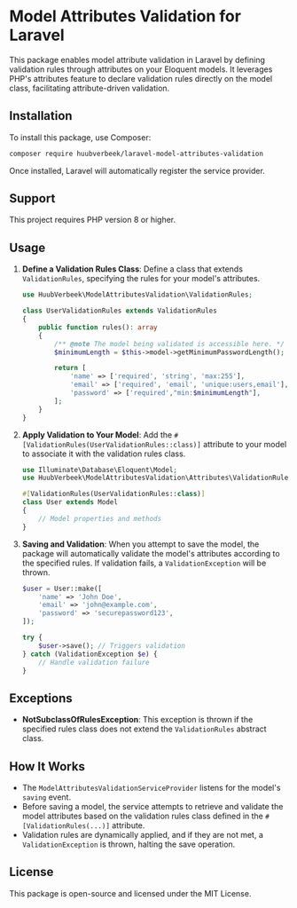 # Model Attributes Validation for Laravel

This package enables model attribute validation in Laravel by defining validation rules through attributes on your Eloquent models. It leverages PHP's attributes feature to declare validation rules directly on the model class, facilitating attribute-driven validation.

## Installation

To install this package, use Composer:

```bash
composer require huubverbeek/laravel-model-attributes-validation
```

Once installed, Laravel will automatically register the service provider.

## Support

This project requires PHP version 8 or higher.

## Usage

1. **Define a Validation Rules Class**:
   Define a class that extends `ValidationRules`, specifying the rules for your model's attributes.

   ```php
   use HuubVerbeek\ModelAttributesValidation\ValidationRules;

   class UserValidationRules extends ValidationRules
   {
       public function rules(): array
       {
           /** @note The model being validated is accessible here. */
           $minimumLength = $this->model->getMinimumPasswordLength();
   
           return [
               'name' => ['required', 'string', 'max:255'],
               'email' => ['required', 'email', 'unique:users,email'],
               'password' => ['required',"min:$minimumLength"],
           ];
       }
   }
   ```

2. **Apply Validation to Your Model**:
   Add the `#[ValidationRules(UserValidationRules::class)]` attribute to your model to associate it with the validation rules class.

   ```php
   use Illuminate\Database\Eloquent\Model;
   use HuubVerbeek\ModelAttributesValidation\Attributes\ValidationRules;

   #[ValidationRules(UserValidationRules::class)]
   class User extends Model
   {
       // Model properties and methods
   }
   ```

3. **Saving and Validation**:
   When you attempt to save the model, the package will automatically validate the model's attributes according to the specified rules. If validation fails, a `ValidationException` will be thrown.

   ```php
   $user = User::make([
       'name' => 'John Doe',
       'email' => 'john@example.com',
       'password' => 'securepassword123',
   ]);

   try {
       $user->save(); // Triggers validation
   } catch (ValidationException $e) {
       // Handle validation failure
   }
   ```

## Exceptions

- **NotSubclassOfRulesException**: This exception is thrown if the specified rules class does not extend the `ValidationRules` abstract class.

## How It Works

- The `ModelAttributesValidationServiceProvider` listens for the model's `saving` event.
- Before saving a model, the service attempts to retrieve and validate the model attributes based on the validation rules class defined in the `#[ValidationRules(...)]` attribute.
- Validation rules are dynamically applied, and if they are not met, a `ValidationException` is thrown, halting the save operation.

## License

This package is open-source and licensed under the MIT License.